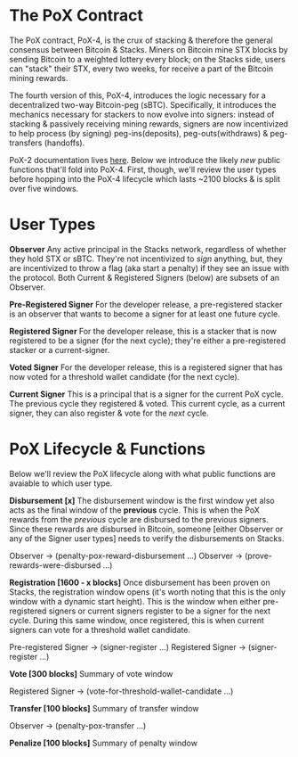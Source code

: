 # The PoX Contract
The PoX contract, PoX-4, is the crux of stacking & therefore the general consensus between Bitcoin & Stacks. Miners on Bitcoin mine STX blocks by sending Bitcoin to a weighted lottery every block; on the Stacks side, users can "stack" their STX, every two weeks, for receive a part of the Bitcoin mining rewards.

The fourth version of this, PoX-4, introduces the logic necessary for a decentralized two-way Bitcoin-peg (sBTC). Specifically, it introduces the mechanics necessary for stackers to now evolve into signers: instead of stacking & passively receiving mining rewards, signers are now incentivized to help process (by signing) peg-ins(deposits), peg-outs(withdraws) & peg-transfers (handoffs).

PoX-2 documentation lives [here](https://docs.stacks.co/docs/clarity/noteworthy-contracts/stacking-contract). Below we introduce the likely *new* public functions that'll fold into PoX-4. First, though, we'll review the user types before hopping into the PoX-4 lifecycle which lasts ~2100 blocks & is split over five windows.


# User Types
**Observer**
Any active principal in the Stacks network, regardless of whether they hold STX or sBTC. They're not incentivized to *sign* anything, but, they are incentivized to throw a flag (aka start a penalty) if they see an issue with the protocol. Both Current & Registered Signers (below) are subsets of an Observer.

**Pre-Registered Signer**
For the developer release, a pre-registered stacker is an observer that wants to become a signer for at least one future cycle. 

**Registered Signer**
For the developer release, this is a stacker that is now registered to be a signer (for the next cycle); they're either a pre-registered stacker or a current-signer.

**Voted Signer**
For the developer release, this is a registered signer that has now voted for a threshold wallet candidate (for the next cycle).

**Current Signer**
This is a principal that is a signer for the current PoX cycle. The previous cycle they registered & voted. This current cycle, as a current signer, they can also register & vote for the *next* cycle.


# PoX Lifecycle & Functions
Below we'll review the PoX lifecycle along with what public functions are avaiable to which user type. 

**Disbursement [x]**
The disbursement window is the first window yet also acts as the final window of the **previous** cycle. This is when the PoX rewards from the *previous* cycle are disbursed to the previous signers. Since these rewards are disbursed in Bitcoin, someone [either Observer or any of the Signer user types] needs to verify the disbursements on Stacks.   

Observer -> (penalty-pox-reward-disbursement ...)
Observer -> (prove-rewards-were-disbursed ...)

**Registration [1600 - x blocks]**
Once disbursement has been proven on Stacks, the registration window opens (it's worth noting that this is the only window with a dynamic start height). This is the window when either pre-registered signers or current signers register to be a signer for the next cycle. During this same window, once registered, this is when current signers can vote for a threshold wallet candidate.

Pre-registered Signer -> (signer-register ...)
Registered Signer -> (signer-register ...)

**Vote [300 blocks]**
Summary of vote window

Registered Signer -> (vote-for-threshold-wallet-candidate ...)

**Transfer [100 blocks]**
Summary of transfer window

Observer -> (penalty-pox-transfer ...)

**Penalize [100 blocks]**
Summary of penalty window
